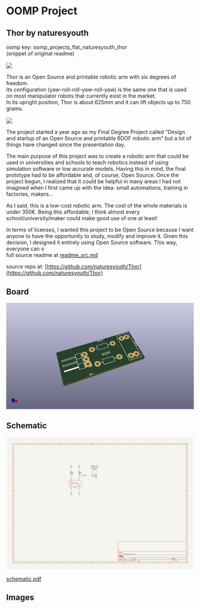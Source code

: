 # OOMP Project  
## Thor  by naturesyouth  
  
oomp key: oomp_projects_flat_naturesyouth_thor  
(snippet of original readme)  
  
<img src="doc/logo.png" width="500" align="center">  
  
Thor is an Open Source and printable robotic arm with six degrees of freedom.  
Its configuration (yaw-roll-roll-yaw-roll-yaw) is the same one that is used on most manipulator robots that currently exist in the market.  
In its upright position, Thor is about 625mm and it can lift objects up to 750 grams.  
  
<img src="doc/main.jpg" width="800" align="center">  
  
The project started a year ago as my Final Degree Project called "Design and startup of an Open Source and printable 6DOF robotic arm" but a lot of things have changed since the presentation day.  
  
The main purpose of this project was to create a robotic arm that could be used in universities and schools to teach robotics instead of using simulation software or low accurate models. Having this in mind, the final prototype had to be affordable and, of course, Open Source. Once the project begun, I realized that it could be helpful in many areas I had not imagined when I first came up with the idea: small automations, training in factories, makers...  
  
As I said, this is a low-cost robotic arm. The cost of the whole materials is under 350€. Being this affordable, I think almost every school/university/maker could make good use of one at least!  
  
In terms of licenses, I wanted this project to be Open Source because I want anyone to have the opportunity to study, modify and improve it. Given this decision, I designed it entirely using Open Source software. This way, everyone can o  
  full source readme at [readme_src.md](readme_src.md)  
  
source repo at: [https://github.com/naturesyouth/Thor](https://github.com/naturesyouth/Thor)  
## Board  
  
[![working_3d.png](working_3d_600.png)](working_3d.png)  
## Schematic  
  
[![working_schematic.png](working_schematic_600.png)](working_schematic.png)  
  
[schematic pdf](working_schematic.pdf)  
## Images  
